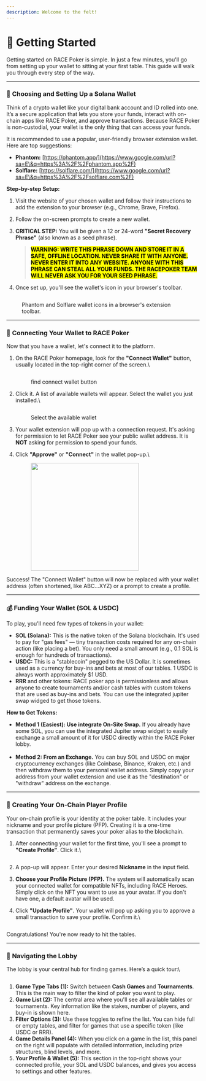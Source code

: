 ```yaml
---
description: Welcome to the felt!
---
```


# 👋 Getting Started

Getting started on RACE Poker is simple. In just a few minutes, you'll go from setting up your wallet to sitting at your first table. This guide will walk you through every step of the way.

***

### 👛 **Choosing and Setting Up a Solana Wallet**

Think of a crypto wallet like your digital bank account and ID rolled into one. It’s a secure application that lets you store your funds, interact with on-chain apps like RACE Poker, and approve transactions. Because RACE Poker is non-custodial, your wallet is the only thing that can access your funds.

It is recommended to use a popular, user-friendly browser extension wallet. Here are top suggestions:

* **Phantom:** [https://phantom.app/](https://www.google.com/url?sa=E\&q=https%3A%2F%2Fphantom.app%2F)
* **Solflare:** [https://solflare.com/](https://www.google.com/url?sa=E\&q=https%3A%2F%2Fsolflare.com%2F)

**Step-by-step Setup:**

1. Visit the website of your chosen wallet and follow their instructions to add the extension to your browser (e.g., Chrome, Brave, Firefox).
2. Follow the on-screen prompts to create a new wallet.
3.  **CRITICAL STEP:** You will be given a 12 or 24-word **"Secret Recovery Phrase"** (also known as a seed phrase).

    > <mark style="color:$warning;">**WARNING: WRITE THIS PHRASE DOWN AND STORE IT IN A SAFE, OFFLINE LOCATION. NEVER SHARE IT WITH ANYONE. NEVER ENTER IT INTO ANY WEBSITE. ANYONE WITH THIS PHRASE CAN STEAL ALL YOUR FUNDS. THE RACEPOKER TEAM WILL NEVER ASK YOU FOR YOUR SEED PHRASE.**</mark>
4. Once set up, you'll see the wallet's icon in your browser's toolbar.

<div align="left"><figure><img src="../../.gitbook/assets/image (46).png" alt=""><figcaption><p>Phantom and Solflare wallet icons in a browser's extension toolbar.</p></figcaption></figure></div>

***

### 🔗 **Connecting Your Wallet to RACE Poker**

Now that you have a wallet, let's connect it to the platform.

1.  On the RACE Poker homepage, look for the **"Connect Wallet"** button, usually located in the top-right corner of the screen.\


    <figure><img src="../../.gitbook/assets/image (47).png" alt=""><figcaption><p>find connect wallet button</p></figcaption></figure>
2.  Click it. A list of available wallets will appear. Select the wallet you just installed.\


    <figure><img src="../../.gitbook/assets/image (48).png" alt=""><figcaption><p>Select the available wallet</p></figcaption></figure>
3. Your wallet extension will pop up with a connection request. It's asking for permission to let RACE Poker see your public wallet address. It is **NOT** asking for permission to spend your funds.
4.  Click **"Approve"** or **"Connect"** in the wallet pop-up.\


    <div align="left"><figure><img src="../../.gitbook/assets/image (50).png" alt="" width="281"><figcaption></figcaption></figure></div>

Success! The "Connect Wallet" button will now be replaced with your wallet address (often shortened, like ABC...XYZ) or a prompt to create a profile.

***

### 💰 **Funding Your Wallet (SOL & USDC)**

To play, you'll need few types of tokens in your wallet:

* **SOL (Solana):** This is the native token of the Solana blockchain. It's used to pay for "gas fees" — tiny transaction costs required for any on-chain action (like placing a bet). You only need a small amount (e.g., 0.1 SOL is enough for hundreds of transactions).
* **USDC:** This is a "stablecoin" pegged to the US Dollar. It is sometimes used as a currency for buy-ins and bets at most of our tables. 1 USDC is always worth approximately $1 USD.
* **RRR** and other tokens: RACE poker app is permissionless and allows anyone to create tournaments and/or cash tables with custom tokens that are used as buy-ins and bets. You can use the integrated jupiter swap widged to get those tokens.

**How to Get Tokens:**

* **Method 1 (Easiest): Use integrate On-Site Swap.** If you already have some SOL, you can use the integrated Jupiter swap widget to easily exchange a small amount of it for USDC directly within the RACE Poker lobby.\
  <img src="../../.gitbook/assets/image (58).png" alt="" data-size="original">
* **Method 2: From an Exchange.** You can buy SOL and USDC on major cryptocurrency exchanges (like Coinbase, Binance, Kraken, etc.) and then withdraw them to your personal wallet address. Simply copy your address from your wallet extension and use it as the "destination" or "withdraw" address on the exchange.&#x20;

***

### 👤 **Creating Your On-Chain Player Profile**

Your on-chain profile is your identity at the poker table. It includes your nickname and your profile picture (PFP). Creating it is a one-time transaction that permanently saves your poker alias to the blockchain.

1.  After connecting your wallet for the first time, you'll see a prompt to **"Create Profile"**. Click it.\


    <figure><img src="../../.gitbook/assets/image (54).png" alt=""><figcaption></figcaption></figure>
2. A pop-up will appear. Enter your desired **Nickname** in the input field.
3. **Choose your Profile Picture (PFP).** The system will automatically scan your connected wallet for compatible NFTs, including RACE Heroes. Simply click on the NFT you want to use as your avatar. If you don't have one, a default avatar will be used.
4.  Click **"Update Profile"**. Your wallet will pop up asking you to approve a small transaction to save your profile. Confirm it.\


    <figure><img src="../../.gitbook/assets/image (56).png" alt=""><figcaption></figcaption></figure>

Congratulations! You're now ready to hit the tables.

***

### 🧭 **Navigating the Lobby**

The lobby is your central hub for finding games. Here’s a quick tour:\


<figure><img src="../../.gitbook/assets/Screenshot 2025-08-21 013332 (1).png" alt=""><figcaption></figcaption></figure>

1. **Game Type Tabs (1):** Switch between **Cash Games** and **Tournaments**. This is the main way to filter the kind of poker you want to play.
2. **Game List (2):** The central area where you'll see all available tables or tournaments. Key information like the stakes, number of players, and buy-in is shown here.
3. **Filter Options (3):** Use these toggles to refine the list. You can hide full or empty tables, and filter for games that use a specific token (like USDC or RRR).
4. **Game Details Panel (4):** When you click on a game in the list, this panel on the right will populate with detailed information, including prize structures, blind levels, and more.
5. **Your Profile & Wallet (5):** This section in the top-right shows your connected profile, your SOL and USDC balances, and gives you access to settings and other features.

